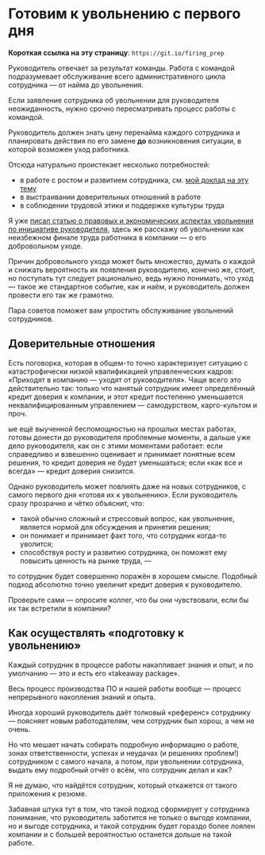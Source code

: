 # Готовим к увольнению с первого дня

**Короткая ссылка на эту страницу**: `https://git.io/firing_prep`

Руководитель отвечает за результат команды. Работа с командой подразумевает обслуживание всего административного цикла сотрудника — от найма до увольнения.

Если заявление сотрудника об увольнении для руководителя неожиданность, нужно срочно пересматривать процесс работы с командой.

Руководитель должен знать цену перенайма каждого сотрудника и планировать действия по его замене **до** возникновения ситуации, в которой возможен уход работника.

Отсюда натурально проистекает несколько потребностей:
- в работе с ростом и развитием сотрудника, см. [мой доклад на эту тему](https://www.youtube.com/watch?v=nai9K0tFCcw)
- в выстраивании доверительных отношений в работе
- в соблюдении трудовой этики и поддержке культуры труда

Я уже [писал статью о правовых и экономических аспектах увольнения по инициативе руководителя](firing_law.md), здесь же расскажу об увольнении как неизбежном финале труда работника в компании — о его добровольном уходе.

Причин добровольного ухода может быть множество, думать о каждой и снижать вероятность их появления руководителю, конечно же, стоит, но поступать тут следует рационально, ведь нужно понимать, что уход — такое же стандартное событие, как и наём, и руководитель должен провести его так же грамотно.

Пара советов поможет вам упростить обслуживание увольнений сотрудников.

## Доверительные отношения

Есть поговорка, которая в общем-то точно характеризует ситуацию с катастрофически низкой квалификацией управленческих кадров: «Приходят в компанию — уходят от руководителя». Чаще всего это действительно так: только что нанятый сотрудник имеет определённый кредит доверия к компании, и этот кредит постепенно уменьшается неквалифицированным управлением — самодурством, карго-культом и проч.

ые ещё выученной беспомощностью на прошлых местах работах, готовы донести до руководителя проблемные моменты, а дальше уже дело руководителя, как он с этими моментами работает: если справедливо и взвешенно оценивает и принимает понятные всем решения, то кредит доверия не будет уменьшаться; если «как все и всегда» — кредит доверия снизится.

Однако руководитель может повлиять даже на новых сотрудников, с самого первого дня «готовя их к увольнению». Если руководитель сразу прозрачно и чётко объяснит, что:

- такой обычно сложный и стрессовый вопрос, как увольнение, является нормой для обсуждения и принятия решения;
- он понимает и принимает факт того, что сотрудник когда-то уволится;
- способствуя росту и развитию сотрудника, он поможет ему повысить ценность на рынке труда, —

то сотрудник будет совершенно поражён в хорошем смысле. Подобный подход абсолютно точно увеличит кредит доверия к руководителю.

Проверьте сами — опросите коллег, что бы они чувствовали, если бы их так встретили в компании?

## Как осуществлять «подготовку к увольнению»

Каждый сотрудник в процессе работы накапливает знания и опыт, и по умолчанию — это и есть его «takeaway package».

Весь процесс производства ПО и нашей работы вообще — процесс непрерывного накопления знаний и опыта.

Иногда хороший руководитель даёт толковый «референс» сотруднику — поясняет новым работодателям, чем сотрудник был хорош, а чем не очень.

Но что мешает начать собирать подробную информацию о работе, зонах ответственности, успехах и неудачах (и решениях проблем!) сотрудником с самого начала, а потом, при увольнении сотрудника, выдать ему подробный отчёт о всём, что сотрудник делал и как?

Я не думаю, что найдётся сотрудник, который откажется от такого приложения к резюме.

Забавная штука тут в том, что такой подход сформирует у сотрудника понимание, что руководитель заботится не только о выгоде компании, но и выгоде сотрудника, и такой сотрудник будет гораздо более лоялен компании и с большей вероятностью останется дольше на такой работе.


